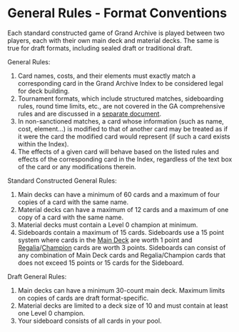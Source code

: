 # General Rules - Format Conventions

Each standard constructed game of Grand Archive is played between two players, each with their own main deck and material decks. The same is true for draft formats, including sealed draft or traditional draft.

General Rules:

1. Card names, costs, and their elements must exactly match a corresponding card in the Grand Archive Index to be considered legal for deck building.
2. Tournament formats, which include structured matches, sideboarding rules, round time limits, etc., are not covered in the GA comprehensive rules and are discussed in a [separate document](https://trg.gatcg.com).
3. In non-sanctioned matches, a card whose information (such as name, cost, element...) is modified to that of another card may be treated as if it were the card the modified card would represent (if such a card exists within the Index).
4. The effects of a given card will behave based on the listed rules and effects of the corresponding card in the Index, regardless of the text box of the card or any modifications therein.



Standard Constructed General Rules:

1. Main decks can have a minimum of 60 cards and a maximum of four copies of a card with the same name.
2. Material decks can have a maximum of 12 cards and a maximum of one copy of a card with the same name.
3. Material decks must contain a Level 0 champion at minimum.
4. Sideboards contain a maximum of 15 cards. Sideboards use a 15 point system where cards in the [Main Deck](../game-mechanics/game-mechanics-game-zones/game-zones-main-deck.md) are worth 1 point and [Regalia](general-rules-card-types/card-types-supertypes.md)/[Champion](general-rules-card-types/card-types-champion.md) cards are worth 3 points. Sideboards can consist of any combination of Main Deck cards and Regalia/Champion cards that does not exceed 15 points or 15 cards for the Sideboard.



Draft General Rules:

1. Main decks can have a minimum 30-count main deck. Maximum limits on copies of cards are draft format-specific.
2. Material decks are limited to a deck size of 10 and must contain at least one Level 0 champion.
3. Your sideboard consists of all cards in your pool.

